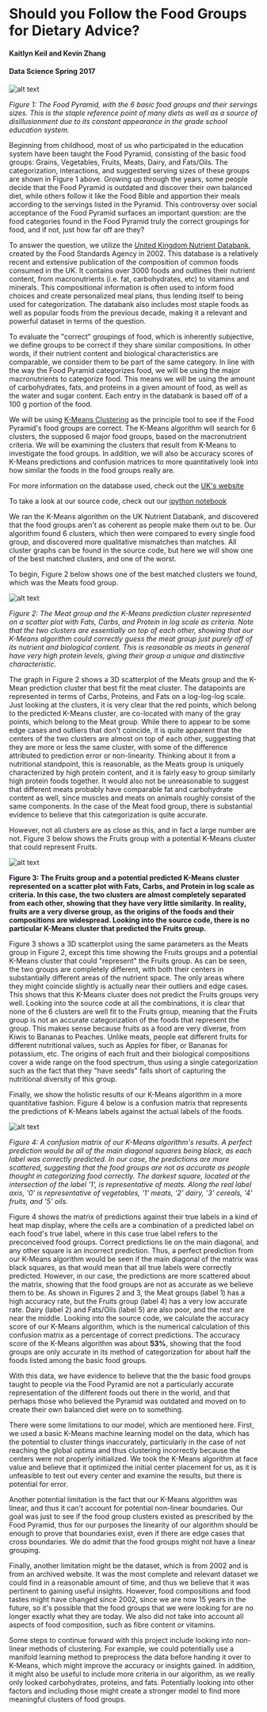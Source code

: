 # Should you Follow the Food Groups for Dietary Advice?

#### Kaitlyn Keil and Kevin Zhang


#### Data Science Spring 2017

![alt text](food_pyramid.jpg)

*Figure 1: The Food Pyramid, with the 6 basic food groups and their servings sizes. This is the staple reference point of many diets as well as a source of disillusionment due to its constant appearance in the grade school education system.*


Beginning from childhood, most of us who participated in the education system have been taught the Food Pyramid, consisting of the basic food groups: Grains, Vegetables, Fruits, Meats, Dairy, and Fats/Oils. The categorization, interactions, and suggested serving sizes of these groups are shown in Figure 1 above. Growing up through the years, some people decide that the Food Pyramid is outdated and discover their own balanced diet, while others follow it like the Food Bible and apportion their meals according to the servings listed in the Pyramid. This controversy over social acceptance of the Food Pyramid surfaces an important question: are the food categories found in the Food Pyramid truly the correct groupings for food, and if not, just how far off are they?



To answer the question, we utilize the [United Kingdom Nutrient Databank](http://tna.europarchive.org/20110116113217/http://www.food.gov.uk/science/dietarysurveys/dietsurveys/), created by the Food Standards Agency in 2002. This database is a relatively recent and extensive publication of the composition of common foods consumed in the UK. It contains over 3000 foods and outlines their nutrient content, from macronutrients (i.e. fat, carbohydrates, etc) to vitamins and minerals. This compositional information is often used to inform food choices and create personalized meal plans, thus lending itself to being used for categorization. The databank also includes most staple foods as well as popular foods from the previous decade, making it a relevant and powerful dataset in terms of the question.

To evaluate the "correct" groupings of food, which is inherently subjective, we define groups to be correct if they share similar compositions. In other words, if their nutrient content and biological characteristics are comparable, we consider them to be part of the same category. In line with the way the Food Pyramid categorizes food, we will be using the major macronutrients to categorize food. This means we will be using the amount of carbohydrates, fats, and proteins in a given amount of food, as well as the water and sugar content. Each entry in the databank is based off of a 100 g portion of the food.

We will be using [K-Means Clustering](https://github.com/jakevdp/PythonDataScienceHandbook/blob/master/notebooks/05.11-K-Means.ipynb) as the principle tool to see if the Food Pyramid's food groups are correct. The K-Means algorithm will search for 6 clusters, the supposed 6 major food groups, based on the macronutrient criteria. We will be examining the clusters that result from K-Means to investigate the food groups. In addition, we will also be accuracy scores of K-Means predictions and confusion matrices to more quantitatively look into how similar the foods in the food groups really are.

For more information on the database used, check out the [UK's website](http://tna.europarchive.org/20110116113217/http://www.food.gov.uk/multimedia/pdfs/cofuserdoc.pdf)

To take a look at our source code, check out our [ipython notebook](https://github.com/kzhang8850/MLFood/blob/master/Report3.ipynb)



We ran the K-Means algorithm on the UK Nutrient Databank, and discovered that the food groups aren't as coherent as people make them out to be. Our algorithm found 6 clusters, which then were compared to every single food group, and discovered more qualitative mismatches than matches. All cluster graphs can be found in the source code, but here we will show one of the best matched clusters, and one of the worst.

To begin, Figure 2 below shows one of the best matched clusters we found, which was the Meats food group.

![alt text](meat_cluster.png)

*Figure 2: The Meat group and the K-Means prediction cluster represented on a scatter plot with Fats, Carbs, and Protein in log scale as criteria. Note that the two clusters are essentially on top of each other, showing that our K-Means algorithm could correctly guess the meat group just purely off of its nutrient and biological content. This is reasonable as meats in general have very high protein levels, giving their group a unique and distinctive characteristic.*

The graph in Figure 2 shows a 3D scatterplot of the Meats group and the K-Mean prediction cluster that best fit the meat cluster. The datapoints are represented in terms of Carbs, Proteins, and Fats on a log-log-log scale. Just looking at the clusters, it is very clear that the red points, which belong to the predicted K-Means cluster, are co-located with many of the gray points, which belong to the Meat group. While there to appear to be some edge cases and outliers that don't coincide, it is quite apparent that the centers of the two clusters are almost on top of each other, suggesting that they are more or less the same cluster, with some of the difference attributed to prediction error or non-linearity. Thinking about it from a nutritional standpoint, this is reasonable, as the Meats group is uniquely characterized by high protein content, and it is fairly easy to group similarly high protein foods together. It would also not be unreasonable to suggest that different meats probably have comparable fat and carbohydrate content as well, since muscles and meats on animals roughly consist of the same components. In the case of the Meat food group, there is substantial evidence to believe that this categorization is quite accurate.

However, not all clusters are as close as this, and in fact a large number are not. Figure 3 below shows the Fruits group with a potential K-Means cluster that could represent Fruits.

![alt text](fruit_cluster.png)

**Figure 3: The Fruits group and a potential predicted K-Means cluster represented on a scatter plot with Fats, Carbs, and Protein in log scale as criteria. In this case, the two clusters are almost completely separated from each other, showing that they have very little similarity. In reality, fruits are a very diverse group, as the origins of the foods and their compositions are widespread. Looking into the source code, there is no particular K-Means cluster that predicted the Fruits group.**

Figure 3 shows a 3D scatterplot using the same parameters as the Meats group in Figure 2, except this time showing the Fruits groups and a potential K-Means cluster that could "represent" the Fruits group. As can be seen, the two groups are completely different, with both their centers in substantially different areas of the nutrient space. The only areas where they might coincide slightly is actually near their outliers and edge cases. This shows that this K-Means cluster does not predict the Fruits groups very well. Looking into the source code at all the combinations, it is clear that none of the 6 clusters are well fit to the Fruits group, meaning that the Fruits group is not an accurate categorization of the foods that represent the group. This makes sense because fruits as a food are very diverse, from Kiwis to Bananas to Peaches. Unlike meats, people eat different fruits for different nutritional values, such as Apples for fiber, or Bananas for potassium, etc. The origins of each fruit and their biological compositions cover a wide range on the food spectrum, thus using a single categorization such as the fact that they "have seeds" falls short of capturing the nutritional diversity of this group.

Finally, we show the holistic results of our K-Means algorithm in a more quantitative fashion. Figure 4 below is a confusion matrix that represents the predictions of K-Means labels against the actual labels of the foods.

![alt text](confusion_matrix.png)

*Figure 4: A confusion matrix of our K-Means algorithm's results. A perfect prediction would be all of the main diagonal squares being black, as each label was correctly predicted. In our case, the predictions are more scattered, suggesting that the food groups are not as accurate as people thought in categorizing food correctly. The darkest square, located at the intersection of the label '1', is representative of meats. Along the real label axis, '0' is representative of vegetables, '1' meats, '2' dairy, '3' cereals, '4' fruits, and '5' oils.*

Figure 4 shows the matrix of predictions against their true labels in a kind of heat map display, where the cells are a combination of a predicted label on each food's true label, where in this case true label refers to the preconceived food groups. Correct predictions lie on the main diagonal, and any other square is an incorrect prediction. Thus, a perfect prediction from our K-Means algorithm would be seen if the main diagonal of the matrix was black squares, as that would mean that all true labels were correctly predicted. However, in our case, the predictions are more scattered about the matrix, showing that the food groups are not as accurate as we believe them to be. As shown in Figures 2 and 3, the Meat groups (label 1) has a high accuracy rate, but the Fruits group (label 4) has a very low accurate rate. Dairy (label 2) and Fats/Oils (label 5) are also poor, and the rest are near the middle. Looking into the source code, we calculate the accuracy score of our K-Means algorithm, which is the numerical calculation of this confusion matrix as a percentage of correct predictions. The accuracy score of the K-Means algorithm was about **53%**, showing that the food groups are only accurate in its method of categorization for about half the foods listed among the basic food groups.

With this data, we have evidence to believe that the the basic food groups taught to people via the Food Pyramid are not a particularly accurate representation of the different foods out there in the world, and that perhaps those who believed the Pyramid was outdated and moved on to create their own balanced diet were on to something.


There were some limitations to our model, which are mentioned here. First, we used a basic K-Means machine learning model on the data, which has the potential to cluster things inaccurately, particularly in the case of not reaching the global optima and thus clustering incorrectly because the centers were not properly initialized. We took the K-Means algorithm at face value and believe that it optimized the initial center placement for us, as it is unfeasible to test out every center and examine the results, but there is potential for error.

Another potential limitation is the fact that our K-Means algorithm was linear, and thus it can't account for potential non-linear boundaries. Our goal was just to see if the food group clusters existed as prescribed by the Food Pyramid, thus for our purposes the linearity of our algorithm should be enough to prove that boundaries exist, even if there are edge cases that cross boundaries. We do admit that the food groups might not have a linear grouping.

Finally, another limitation might be the dataset, which is from 2002 and is from an archived website. It was the most complete and relevant dataset we could find in a reasonable amount of time, and thus we believe that it was pertinent to gaining useful insights. However, food compositions and food tastes might have changed since 2002, since we are now 15 years in the future, so it's possible that the food groups that we were looking for are no longer exactly what they are today. We also did not take into account all aspects of food composition, such as fibre content or vitamins.

Some steps to continue forward with this project include looking into non-linear methods of clustering. For example, we could potentially use a manifold learning method to preprocess the data before handing it over to K-Means, which might improve the accuracy or insights gained. In addition, it might also be useful to include more criteria in our algorithm, as we really only looked carbohydrates, proteins, and fats. Potentially looking into other factors and including those might create a stronger model to find more meaningful clusters of food groups.
